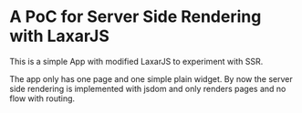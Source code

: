 # A PoC for Server Side Rendering with LaxarJS

This is a simple App with modified LaxarJS to experiment with SSR.

The app only has one page and one simple plain widget.
By now the server side rendering is implemented with jsdom and only renders pages and no flow with routing.



